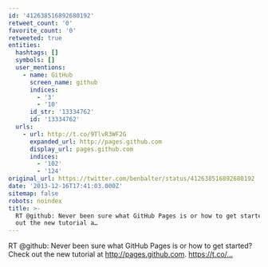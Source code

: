 ```yaml
---
id: '412638516892680192'
retweet_count: '0'
favorite_count: '0'
retweeted: true
entities:
  hashtags: []
  symbols: []
  user_mentions:
    - name: GitHub
      screen_name: github
      indices:
        - '3'
        - '10'
      id_str: '13334762'
      id: '13334762'
  urls:
    - url: http://t.co/9TlvR3WF2G
      expanded_url: http://pages.github.com
      display_url: pages.github.com
      indices:
        - '102'
        - '124'
original_url: https://twitter.com/benbalter/status/412638516892680192
date: '2013-12-16T17:41:03.000Z'
sitemap: false
robots: noindex
title: >-
  RT @github: Never been sure what GitHub Pages is or how to get started? Check
  out the new tutorial a…
---
```


RT @github: Never been sure what GitHub Pages is or how to get started? Check out the new tutorial at http://pages.github.com. https://t.co/…
